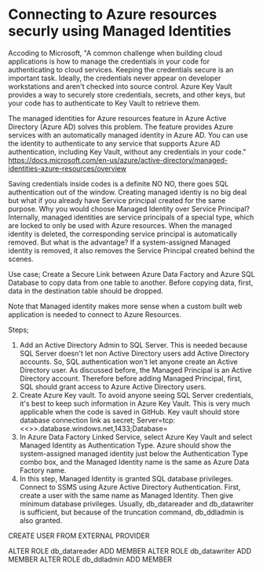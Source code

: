 # Connecting to Azure resources securly using Managed Identities

Accoding to Microsoft, "A common challenge when building cloud applications is how to manage the credentials in your code for authenticating to cloud services. Keeping the credentials secure is an important task. Ideally, the credentials never appear on developer workstations and aren't checked into source control. Azure Key Vault provides a way to securely store credentials, secrets, and other keys, but your code has to authenticate to Key Vault to retrieve them.

The managed identities for Azure resources feature in Azure Active Directory (Azure AD) solves this problem. The feature provides Azure services with an automatically managed identity in Azure AD. You can use the identity to authenticate to any service that supports Azure AD authentication, including Key Vault, without any credentials in your code."
https://docs.microsoft.com/en-us/azure/active-directory/managed-identities-azure-resources/overview

Saving credentials inside codes is a definite NO NO, there goes SQL authentication out of the window. Creating managed identiy is no big deal but what if you already have Service principal created for the same purpose. Why you would choose Managed Identity over Service Principal? Internally, managed identities are service principals of a special type, which are locked to only be used with Azure resources. When the managed identity is deleted, the corresponding service principal is automatically removed. But what is the advantage? If a system-assigned Managed identity is removed, it also removes the Service Principal created behind the scenes.


Use case;
Create a Secure Link between Azure Data Factory and Azure SQL Database to copy data from one table to another. Before copying data, first, data in the destination table should be dropped.

Note that Managed identity makes more sense when a custom built web application is needed to connect to Azure Resources.

Steps;
1. Add an Active Directory Admin to SQL Server. This is needed because SQL Server doesn't let non Active Directory users add Active Directory accounts. So, SQL authentication won't let anyone create an Active Directory user. As discussed before, the Managed Principal is an Active Directory account. Therefore before adding Managed Principal, first, SQL should grant access to Azure Active Directory users.
2. Create Azure Key vault. To avoid anyone seeing SQL Server credentials, it's best to keep such information in Azure Key Vault. This is very much applicable when the code is saved in GitHub. Key vault should store database connection link as secret; Server=tcp:<<<SQL Server Name>>>.database.windows.net,1433;Database=<SQL Database Name>
3. In Azure Data Factory Linked Service, select Azure Key Vault and select Managed Identity as Authentication Type. Azure should show the system-assigned managed identity just below the Authentication Type combo box, and the Managed Identity name is the same as Azure Data Factory name.
4. In this step, Managed Identity is granted SQL database privileges. Connect to SSMS using Azure Active Directory Authentication. First, create a user with the same name as Managed Identity. Then give minimum database privileges. Usually, db_datareader and db_datawriter is sufficient, but because of the truncation command, db_ddladmin is also granted.

CREATE USER <Managed Identity Name> FROM EXTERNAL PROVIDER

ALTER ROLE db_datareader ADD MEMBER <Managed Identity Name>
ALTER ROLE db_datawriter ADD MEMBER <Managed Identity Name>
ALTER ROLE db_ddladmin ADD MEMBER <Managed Identity Name>

